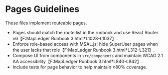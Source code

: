 # Pages Guidelines

These files implement routeable pages.

- Pages should match the route list in the runbook and use React Router v6【F:MapLedger Runbook 3.html†L1028-L1037】.
- Enforce role-based access with MSAL.js; hide SuperUser pages when the user lacks that role【F:MapLedger Runbook 3.html†L312-L321】.
- Compose UI from components in `src/components` and maintain WCAG 2.1 AA accessibility【F:MapLedger Runbook 3.html†L840-L842】.
- Include tests for page behavior to help maintain ≥80% coverage.
